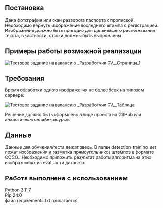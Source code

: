 ## Постановка

Дана фотография или скан разворота паспорта с пропиской.
Необходимо вернуть изображение последнего штампа с регистрацией. Изображение
должно быть пригодно для дальнейшего распознавания текста, в частности, строки
должны быть выпрямлены.

## Примеры работы возможной реализации

![Тестовое задание на вакансию _Разработчик CV__Страница_1](https://github.com/albert-stepanyan/registration_recognition/assets/158582989/cf9249ee-8a1d-45a5-8752-b753c9a69564)

## Требования

Время обработки одного изображения не более 5сек на типовом сервере:

![Тестовое задание на вакансию _Разработчик CV__Таблица](https://github.com/albert-stepanyan/registration_recognition/assets/158582989/8843ef53-0d09-426f-b40d-b161eccc43a9)

Решение должно быть оформлено в виде проекта на GitHub или аналогичном
онлайн-ресурсе.

## Данные

Данные для обучения/теста лежат здесь. В папке detection_training_set лежат
изображения и разметка прямоугольников штампов в формате COCO.. Необходимо
приложить результат работы алгоритма на этих изображениях из eval части датасета.

## Работа выполнена с использованием

Python 3.11.7   
Pip 24.0    
файл requirements.txt прилагается   
